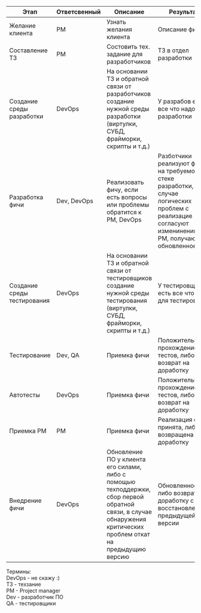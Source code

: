 | Этап      | Ответсвенный | Описание | Результат |
| ----------|--------------| ---------| --------- |
| Желание клиента |PM| Узнать желания клиента | Описание фичи |
| Составление ТЗ|PM| Состовить тех. задание для разработчиков| ТЗ в отдел разработки |
| Создание среды разработки | DevOps| На основании ТЗ и обратной связи от разработчиков создание нужной среды разработки (виртулки, СУБД, фрайморки, скрипты и т.д.)| У разрабов есть все что надо для разработки |
| Разработка фичи |Dev, DevOps| Реализовать фичу, если есть вопросы или проблемы обратится к PM, DevOps | Разботчики реализуют фичу на требуемом стеке разработки, в случае логических проблем с реализацие согласуют изменинения с PM, получают обновленное ТЗ |
| Создание среды тестирования | DevOps| На основании ТЗ и обратной связи от тестировщиков создание нужной среды тестирования (виртулки, СУБД, фрайморки, скрипты и т.д.)| У тестировщиков есть все что надо для тестировки |
| Тестирование |Dev, QA| Приемка фичи| Положительное прохождение тестов, либо возврат на доработку |
| Автотесты |DevOps| Приемка фичи| Положительное прохождение тестов, либо возврат на доработку |
| Приемка PM | PM | Приемка фичи| Реализация фичи принята, либо возвращена на доработку |
| Внедрение фичи|DevOps| Обновление ПО у клиента его силами, либо с помощью техподдержки, сбор первой обратной связи, в случае обнаружения критических проблем откат на предыдущию версию | Обновленное ПО либо возврат на доработку с восстановлением предыдущей версии |
Термины:  
DevOps - не скажу :)  
ТЗ - техзание  
PM - Project manager  
Dev - разработчик ПО  
QA - тестировщики
